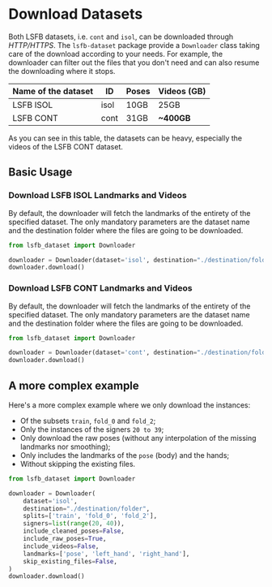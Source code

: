 # Download Datasets

Both LSFB datasets, i.e. `cont` and `isol`, can be downloaded through *HTTP/HTTPS*.
The  `lsfb-dataset` package provide a `Downloader` class taking care of the download according to your needs.
For example, the downloader can filter out the files that you don't need and can also resume the downloading where it stops.

| Name of the dataset | ID   | Poses | Videos (GB) |
|---------------------|------|-------|-------------|
| LSFB ISOL           | isol | 10GB  | 25GB        |
| LSFB CONT           | cont | 31GB  | **~400GB**  |

As you can see in this table, the datasets can be heavy, especially the videos of the LSFB CONT dataset.

## Basic Usage

### Download LSFB ISOL Landmarks and Videos

By default, the downloader will fetch the landmarks of the entirety of the specified dataset. The only mandatory parameters are the dataset name and the destination folder where the files are going to be downloaded.
```python
from lsfb_dataset import Downloader

downloader = Downloader(dataset='isol', destination="./destination/folder", include_videos=True)
downloader.download()
```

### Download LSFB CONT Landmarks and Videos

By default, the downloader will fetch the landmarks of the entirety of the specified dataset. The only mandatory parameters are the dataset name and the destination folder where the files are going to be downloaded.
```python
from lsfb_dataset import Downloader

downloader = Downloader(dataset='cont', destination="./destination/folder", include_videos=True)
downloader.download()
```

## A more complex example

Here's a more complex example where we only download the instances:
* Of the subsets `train`, `fold_0` and `fold_2`;
* Only the instances of the signers `20 to 39`;
* Only download the raw poses (without any interpolation of the missing landmarks nor smoothing);
* Only includes the landmarks of the `pose` (body) and the hands;
* Without skipping the existing files.
```python
from lsfb_dataset import Downloader

downloader = Downloader(
    dataset='isol',
    destination="./destination/folder",
    splits=['train', 'fold_0', 'fold_2'],
    signers=list(range(20, 40)),
    include_cleaned_poses=False,
    include_raw_poses=True,
    include_videos=False,
    landmarks=['pose', 'left_hand', 'right_hand'],
    skip_existing_files=False,
)
downloader.download()
```
